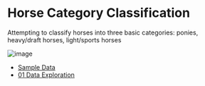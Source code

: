 # Horse Category Classification

Attempting to classify horses into three basic categories: ponies, heavy/draft horses, light/sports horses

![image](https://github.com/Chiirali/horse-category-classification/assets/22646599/e4c65b4c-6f83-4f79-b562-90f859689b6a)

- [Sample Data](https://github.com/Chiirali/horse-category-classification/tree/main/data)
- [01 Data Exploration](https://github.com/Chiirali/horse-category-classification/blob/main/01_hc_data_exploration.ipynb)


